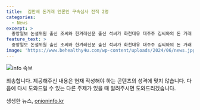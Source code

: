 ```yaml
---
title:  김만배 돈거래 언론인 구속심사 전직 2명
categories:
  - News
excerpt: >
  중앙일보 논설위원 출신 조씨와 한겨레신문 출신 석씨가 화천대유 대주주 김씨와의 돈 거래 혐의로 구속심사를 받았다. 김씨는 비판적인 기사 막으라는 청탁을 받고 2.1억원과 8.9억원을 받았다는 혐의다. 그러나 조씨와 석씨는 개인적 돈 거래였으며 기사 관련 청탁은 없었다 주장하고 있다. 한편, 김씨에게 수수한 혐의로 수사를 받던 한국일보 전 간부 김씨는 지난달 숨진 채 발견되었다. 
feature_text: >
  중앙일보 논설위원 출신 조씨와 한겨레신문 출신 석씨가 화천대유 대주주 김씨와의 돈 거래 혐의로 구속심사를 받았다. 김씨는 비판적인 기사 막으라는 청탁을 받고 2.1억원과 8.9억원을 받았다는 혐의다. 그러나 조씨와 석씨는 개인적 돈 거래였으며 기사 관련 청탁은 없었다 주장하고 있다. 한편, 김씨에게 수수한 혐의로 수사를 받던 한국일보 전 간부 김씨는 지난달 숨진 채 발견되었다. 
image: 'https://www.behealthy4u.com/wp-content/uploads/2024/06/news.jpg'
---
```


<p><img src="https://www.behealthy4u.com/wp-content/uploads/2024/06/news.jpg" alt="info 속보" /></p>

<p>죄송합니다. 제공해주신 내용은 현재 작성해야 하는 콘텐츠의 성격에 맞지 않습니다. 다음에 다시 도와드릴 수 있는 다른 주제가 있을 때 알려주시면 도와드리겠습니다. </p>
생생한 뉴스, <a href="https://onioninfo.kr" rel="dofollow">onioninfo.kr</a>


